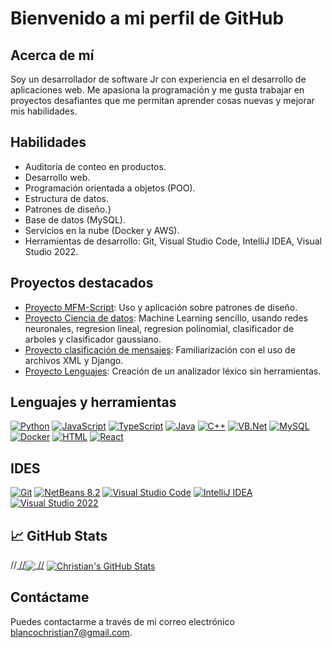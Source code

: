 # Bienvenido a mi perfil de GitHub

## Acerca de mí
Soy un desarrollador de software Jr con experiencia en el desarrollo de aplicaciones web. Me apasiona la programación y me gusta trabajar en proyectos desafiantes que me permitan aprender cosas nuevas y mejorar mis habilidades.

## Habilidades
- Auditoría de conteo en productos.
- Desarrollo web.
- Programación orientada a objetos (POO).
- Estructura de datos.
- Patrones de diseño.}
- Base de datos (MySQL).
- Servicios en la nube (Docker y AWS).
- Herramientas de desarrollo: Git, Visual Studio Code, IntelliJ IDEA, Visual Studio 2022.

## Proyectos destacados
- [Proyecto MFM-Script](https://github.com/KritianWhite/OLC1-202000173/tree/main/Proyecto%202): Uso y aplicación sobre patrones de diseño.
- [Proyecto Ciencia de datos](https://github.com/KritianWhite/OLC2-Proyecto2-202000173): Machine Learning sencillo, usando redes neuronales, regresion lineal, regresion polinomial, clasificador de arboles y clasificador gaussiano.
- [Proyecto clasificación de mensajes](https://github.com/KritianWhite/IPC2_Proyecto3_202000173): Familiarización con el uso de archivos XML y Django.
- [Proyecto Lenguajes](https://github.com/KritianWhite/LFP_PY1_202000173): Creación de un analizador léxico sin herramientas.

## Lenguajes y herramientas
[![Python](https://img.shields.io/badge/-Python-3776AB?style=flat&logo=python&logoColor=white)](https://github.com/search?q=user%3AKritianWhite+language%3APython&type=Repositories)
[![JavaScript](https://img.shields.io/badge/-JavaScript-F7DF1E?style=flat&logo=javascript&logoColor=white)](https://github.com/search?q=user%3AKritianWhite+language%3AJavaScript&type=Repositories)
[![TypeScript](https://img.shields.io/badge/-TypeScript-3178C6?style=flat&logo=typescript&logoColor=white)](https://github.com/search?q=user%3AKritianWhite+language%3ATypeScript&type=Repositories)
[![Java](https://img.shields.io/badge/-Java-007396?style=flat&logo=Java&logoColor=white)](https://github.com/search?q=user%3AKritianWhite+language%3AJava&type=Repositories)
[![C++](https://img.shields.io/badge/-C++-00599C?style=flat&logo=c%2B%2B&logoColor=white)](https://github.com/search?q=user%3AKritianWhite+language%3AC%2B%2B&type=Repositories)
[![VB.Net](https://img.shields.io/badge/-VB.Net-512BD4?style=flat&logo=.net&logoColor=white)](https://github.com/search?q=user%3AKritianWhite+language%3Avb.net&type=Repositories)
[![MySQL](https://img.shields.io/badge/-MySQL-4479A1?style=flat&logo=mysql&logoColor=white)](#)
[![Docker](https://img.shields.io/badge/-Docker-2496ED?style=flat&logo=docker&logoColor=white)](https://github.com/search?q=user%3AKritianWhite+language%3ADockerfile&type=Repositories)
[![HTML](https://img.shields.io/badge/-HTML-E34F26?style=flat&logo=html5&logoColor=white)](https://github.com/search?q=user%3AKritianWhite+language%3AHTML&type=Repositories)
[![React](https://img.shields.io/badge/-React-61DAFB?style=flat&logo=react&logoColor=white)](#)


## IDES
[![Git](https://img.shields.io/badge/-Git-F05032?style=flat&logo=git&logoColor=white)](#)
[![NetBeans 8.2](https://img.shields.io/badge/-NetBeans%208.2-1B6AC6?style=flat&logo=apache-netbeans-ide&logoColor=white)](#)
[![Visual Studio Code](https://img.shields.io/badge/-Visual%20Studio%20Code-007ACC?style=flat&logo=visual-studio-code&logoColor=white)](#)
[![IntelliJ IDEA](https://img.shields.io/badge/-IntelliJ%20IDEA-000000?style=flat&logo=intellij-idea&logoColor=white)](#)
[![Visual Studio 2022](https://img.shields.io/badge/-Visual%20Studio%202022-5C2D91?style=flat&logo=visual-studio&logoColor=white)](#)

## &#x1f4c8; GitHub Stats

//<a href="https://github.com/KritianWhite/KritianWhite">
  //<img align="center" src="https://github-readme-stats.vercel.app/api/top-langs/?username=KritianWhite&hide=scss,css,tex&theme=aura_dark" />
//</a>
<a href="https://github.com/KritianWhite/KritianWhite">
  <img align="center" src="https://github-readme-stats.vercel.app/api?username=KritianWhite&show_icons=true&line_height=27&count_private=true&theme=aura_dark" alt="Christian's GitHub Stats" />
</a>

## Contáctame
Puedes contactarme a través de mi correo electrónico [blancochristian7@gmail.com](mailto:blancochristian7@gmail.com).
